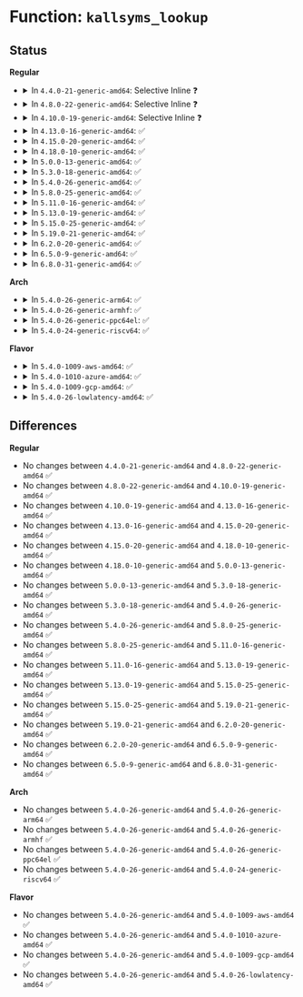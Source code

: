 # Function: <code>kallsyms_lookup</code>

## Status
<b>Regular</b>
<ul>
<li>
<details>
<summary>In <code>4.4.0-21-generic-amd64</code>: Selective Inline ❓</summary>

```c
const char * kallsyms_lookup(long unsigned int addr, long unsigned int * symbolsize, long unsigned int * offset, char * * modname, char * namebuf)
```

```json
{
  "name": "kallsyms_lookup",
  "collision_type": "Unique Global",
  "inline_type": "Selective",
  "funcs": [
    {
      "addr": 18446744071579939552,
      "name": "kallsyms_lookup",
      "external": true,
      "loc": "kernel/kallsyms.c:292",
      "file": "kernel/kallsyms.c",
      "inline": "not declared, inlined",
      "caller_inline": [],
      "caller_func": [
        "kernel/kallsyms.c:__sprint_symbol",
        "kernel/stop_machine.c:cpu_stopper_thread",
        "kernel/kprobes.c:show_kprobe_addr",
        "kernel/debug/kdb/kdb_support.c:kdbnearsym",
        "kernel/trace/ftrace.c:function_stat_show",
        "kernel/trace/ftrace.c:__unregister_ftrace_function_probe",
        "kernel/trace/trace_syscalls.c:find_syscall_meta"
      ]
    }
  ],
  "symbols": [
    {
      "addr": 18446744071579939552,
      "name": "kallsyms_lookup",
      "section": ".text",
      "bind": "STB_GLOBAL",
      "size": 213
    }
  ]
}
```
</details>
</li>
<li>
<details>
<summary>In <code>4.8.0-22-generic-amd64</code>: Selective Inline ❓</summary>

```c
const char * kallsyms_lookup(long unsigned int addr, long unsigned int * symbolsize, long unsigned int * offset, char * * modname, char * namebuf)
```

```json
{
  "name": "kallsyms_lookup",
  "collision_type": "Unique Global",
  "inline_type": "Selective",
  "funcs": [
    {
      "addr": 18446744071579970352,
      "name": "kallsyms_lookup",
      "external": true,
      "loc": "kernel/kallsyms.c:316",
      "file": "kernel/kallsyms.c",
      "inline": "not declared, inlined",
      "caller_inline": [],
      "caller_func": [
        "kernel/kallsyms.c:__sprint_symbol",
        "kernel/kprobes.c:show_kprobe_addr",
        "kernel/debug/kdb/kdb_support.c:kdbnearsym",
        "kernel/trace/ftrace.c:__unregister_ftrace_function_probe",
        "kernel/trace/ftrace.c:function_stat_show",
        "kernel/trace/trace_syscalls.c:find_syscall_meta"
      ]
    }
  ],
  "symbols": [
    {
      "addr": 18446744071579970352,
      "name": "kallsyms_lookup",
      "section": ".text",
      "bind": "STB_GLOBAL",
      "size": 213
    }
  ]
}
```
</details>
</li>
<li>
<details>
<summary>In <code>4.10.0-19-generic-amd64</code>: Selective Inline ❓</summary>

```c
const char * kallsyms_lookup(long unsigned int addr, long unsigned int * symbolsize, long unsigned int * offset, char * * modname, char * namebuf)
```

```json
{
  "name": "kallsyms_lookup",
  "collision_type": "Unique Global",
  "inline_type": "Selective",
  "funcs": [
    {
      "addr": 18446744071580000832,
      "name": "kallsyms_lookup",
      "external": true,
      "loc": "kernel/kallsyms.c:316",
      "file": "kernel/kallsyms.c",
      "inline": "not declared, inlined",
      "caller_inline": [],
      "caller_func": [
        "kernel/kallsyms.c:__sprint_symbol",
        "kernel/kprobes.c:show_kprobe_addr",
        "kernel/debug/kdb/kdb_support.c:kdbnearsym",
        "kernel/trace/ftrace.c:__unregister_ftrace_function_probe",
        "kernel/trace/ftrace.c:function_stat_show",
        "kernel/trace/trace_syscalls.c:find_syscall_meta"
      ]
    }
  ],
  "symbols": [
    {
      "addr": 18446744071580000832,
      "name": "kallsyms_lookup",
      "section": ".text",
      "bind": "STB_GLOBAL",
      "size": 213
    }
  ]
}
```
</details>
</li>
<li>
<details>
<summary>In <code>4.13.0-16-generic-amd64</code>: ✅</summary>

```c
const char * kallsyms_lookup(long unsigned int addr, long unsigned int * symbolsize, long unsigned int * offset, char * * modname, char * namebuf)
```

```json
{
  "name": "kallsyms_lookup",
  "collision_type": "Unique Global",
  "inline_type": "No",
  "funcs": [
    {
      "addr": 18446744071580007792,
      "name": "kallsyms_lookup",
      "external": true,
      "loc": "kernel/kallsyms.c:312",
      "file": "kernel/kallsyms.c",
      "inline": "seen, unknown",
      "caller_inline": [],
      "caller_func": [
        "kernel/kallsyms.c:__sprint_symbol",
        "kernel/kprobes.c:show_kprobe_addr",
        "kernel/debug/kdb/kdb_support.c:kdbnearsym",
        "kernel/trace/ftrace.c:unregister_ftrace_function_probe_func",
        "kernel/trace/ftrace.c:function_stat_show",
        "kernel/trace/trace_syscalls.c:find_syscall_meta"
      ]
    }
  ],
  "symbols": [
    {
      "addr": 18446744071580007792,
      "name": "kallsyms_lookup",
      "section": ".text",
      "bind": "STB_GLOBAL",
      "size": 252
    }
  ]
}
```
</details>
</li>
<li>
<details>
<summary>In <code>4.15.0-20-generic-amd64</code>: ✅</summary>

```c
const char * kallsyms_lookup(long unsigned int addr, long unsigned int * symbolsize, long unsigned int * offset, char * * modname, char * namebuf)
```

```json
{
  "name": "kallsyms_lookup",
  "collision_type": "Unique Global",
  "inline_type": "No",
  "funcs": [
    {
      "addr": 18446744071580054416,
      "name": "kallsyms_lookup",
      "external": true,
      "loc": "kernel/kallsyms.c:313",
      "file": "kernel/kallsyms.c",
      "inline": "seen, unknown",
      "caller_inline": [],
      "caller_func": [
        "kernel/kallsyms.c:__sprint_symbol",
        "kernel/kprobes.c:show_kprobe_addr",
        "kernel/debug/kdb/kdb_support.c:kdbnearsym",
        "kernel/trace/ftrace.c:unregister_ftrace_function_probe_func",
        "kernel/trace/ftrace.c:function_stat_show",
        "kernel/trace/trace_syscalls.c:find_syscall_meta"
      ]
    }
  ],
  "symbols": [
    {
      "addr": 18446744071580054416,
      "name": "kallsyms_lookup",
      "section": ".text",
      "bind": "STB_GLOBAL",
      "size": 293
    }
  ]
}
```
</details>
</li>
<li>
<details>
<summary>In <code>4.18.0-10-generic-amd64</code>: ✅</summary>

```c
const char * kallsyms_lookup(long unsigned int addr, long unsigned int * symbolsize, long unsigned int * offset, char * * modname, char * namebuf)
```

```json
{
  "name": "kallsyms_lookup",
  "collision_type": "Unique Global",
  "inline_type": "No",
  "funcs": [
    {
      "addr": 18446744071580111472,
      "name": "kallsyms_lookup",
      "external": true,
      "loc": "kernel/kallsyms.c:278",
      "file": "kernel/kallsyms.c",
      "inline": "seen, unknown",
      "caller_inline": [],
      "caller_func": [
        "kernel/kallsyms.c:__sprint_symbol",
        "kernel/kprobes.c:show_kprobe_addr",
        "kernel/debug/kdb/kdb_support.c:kdbnearsym",
        "kernel/trace/ftrace.c:unregister_ftrace_function_probe_func",
        "kernel/trace/ftrace.c:function_stat_show",
        "kernel/trace/trace_syscalls.c:find_syscall_meta"
      ]
    }
  ],
  "symbols": [
    {
      "addr": 18446744071580111472,
      "name": "kallsyms_lookup",
      "section": ".text",
      "bind": "STB_GLOBAL",
      "size": 257
    }
  ]
}
```
</details>
</li>
<li>
<details>
<summary>In <code>5.0.0-13-generic-amd64</code>: ✅</summary>

```c
const char * kallsyms_lookup(long unsigned int addr, long unsigned int * symbolsize, long unsigned int * offset, char * * modname, char * namebuf)
```

```json
{
  "name": "kallsyms_lookup",
  "collision_type": "Unique Global",
  "inline_type": "No",
  "funcs": [
    {
      "addr": 18446744071580157840,
      "name": "kallsyms_lookup",
      "external": true,
      "loc": "kernel/kallsyms.c:278",
      "file": "kernel/kallsyms.c",
      "inline": "seen, unknown",
      "caller_inline": [],
      "caller_func": [
        "kernel/kallsyms.c:__sprint_symbol",
        "kernel/kprobes.c:show_kprobe_addr",
        "kernel/debug/kdb/kdb_support.c:kdbnearsym",
        "kernel/trace/ftrace.c:unregister_ftrace_function_probe_func",
        "kernel/trace/ftrace.c:function_stat_show",
        "kernel/trace/trace_output.c:seq_print_sym",
        "kernel/trace/trace_syscalls.c:find_syscall_meta"
      ]
    }
  ],
  "symbols": [
    {
      "addr": 18446744071580157840,
      "name": "kallsyms_lookup",
      "section": ".text",
      "bind": "STB_GLOBAL",
      "size": 256
    }
  ]
}
```
</details>
</li>
<li>
<details>
<summary>In <code>5.3.0-18-generic-amd64</code>: ✅</summary>

```c
const char * kallsyms_lookup(long unsigned int addr, long unsigned int * symbolsize, long unsigned int * offset, char * * modname, char * namebuf)
```

```json
{
  "name": "kallsyms_lookup",
  "collision_type": "Unique Global",
  "inline_type": "No",
  "funcs": [
    {
      "addr": 18446744071580203904,
      "name": "kallsyms_lookup",
      "external": true,
      "loc": "kernel/kallsyms.c:281",
      "file": "kernel/kallsyms.c",
      "inline": "seen, unknown",
      "caller_inline": [],
      "caller_func": [
        "kernel/kallsyms.c:__sprint_symbol",
        "kernel/kprobes.c:show_kprobe_addr",
        "kernel/debug/kdb/kdb_support.c:kdbnearsym",
        "kernel/trace/ftrace.c:unregister_ftrace_function_probe_func",
        "kernel/trace/ftrace.c:function_stat_show",
        "kernel/trace/trace_output.c:seq_print_sym",
        "kernel/trace/trace_syscalls.c:find_syscall_meta"
      ]
    }
  ],
  "symbols": [
    {
      "addr": 18446744071580203904,
      "name": "kallsyms_lookup",
      "section": ".text",
      "bind": "STB_GLOBAL",
      "size": 256
    }
  ]
}
```
</details>
</li>
<li>
<details>
<summary>In <code>5.4.0-26-generic-amd64</code>: ✅</summary>

```c
const char * kallsyms_lookup(long unsigned int addr, long unsigned int * symbolsize, long unsigned int * offset, char * * modname, char * namebuf)
```

```json
{
  "name": "kallsyms_lookup",
  "collision_type": "Unique Global",
  "inline_type": "No",
  "funcs": [
    {
      "addr": 18446744071580252240,
      "name": "kallsyms_lookup",
      "external": true,
      "loc": "kernel/kallsyms.c:281",
      "file": "kernel/kallsyms.c",
      "inline": "seen, unknown",
      "caller_inline": [],
      "caller_func": [
        "kernel/kallsyms.c:__sprint_symbol",
        "kernel/kprobes.c:show_kprobe_addr",
        "kernel/debug/kdb/kdb_support.c:kdbnearsym",
        "kernel/trace/ftrace.c:unregister_ftrace_function_probe_func",
        "kernel/trace/ftrace.c:function_stat_show",
        "kernel/trace/trace_output.c:seq_print_sym",
        "kernel/trace/trace_syscalls.c:find_syscall_meta"
      ]
    }
  ],
  "symbols": [
    {
      "addr": 18446744071580252240,
      "name": "kallsyms_lookup",
      "section": ".text",
      "bind": "STB_GLOBAL",
      "size": 256
    }
  ]
}
```
</details>
</li>
<li>
<details>
<summary>In <code>5.8.0-25-generic-amd64</code>: ✅</summary>

```c
const char * kallsyms_lookup(long unsigned int addr, long unsigned int * symbolsize, long unsigned int * offset, char * * modname, char * namebuf)
```

```json
{
  "name": "kallsyms_lookup",
  "collision_type": "Unique Global",
  "inline_type": "No",
  "funcs": [
    {
      "addr": 18446744071580320736,
      "name": "kallsyms_lookup",
      "external": true,
      "loc": "kernel/kallsyms.c:280",
      "file": "kernel/kallsyms.c",
      "inline": "seen, unknown",
      "caller_inline": [],
      "caller_func": [
        "kernel/kallsyms.c:__sprint_symbol",
        "kernel/kprobes.c:show_kprobe_addr",
        "kernel/debug/kdb/kdb_support.c:kdbnearsym",
        "kernel/trace/ftrace.c:save_ftrace_mod_rec",
        "kernel/trace/ftrace.c:unregister_ftrace_function_probe_func",
        "kernel/trace/ftrace.c:function_stat_show",
        "kernel/trace/trace_output.c:seq_print_sym",
        "kernel/trace/trace_syscalls.c:find_syscall_meta",
        "kernel/bpf/btf.c:__btf_resolve_helper_id"
      ]
    }
  ],
  "symbols": [
    {
      "addr": 18446744071580320736,
      "name": "kallsyms_lookup",
      "section": ".text",
      "bind": "STB_GLOBAL",
      "size": 281
    }
  ]
}
```
</details>
</li>
<li>
<details>
<summary>In <code>5.11.0-16-generic-amd64</code>: ✅</summary>

```c
const char * kallsyms_lookup(long unsigned int addr, long unsigned int * symbolsize, long unsigned int * offset, char * * modname, char * namebuf)
```

```json
{
  "name": "kallsyms_lookup",
  "collision_type": "Unique Global",
  "inline_type": "No",
  "funcs": [
    {
      "addr": 18446744071580305872,
      "name": "kallsyms_lookup",
      "external": true,
      "loc": "kernel/kallsyms.c:281",
      "file": "kernel/kallsyms.c",
      "inline": "seen, unknown",
      "caller_inline": [],
      "caller_func": [
        "kernel/kallsyms.c:__sprint_symbol",
        "kernel/kprobes.c:show_kprobe_addr",
        "kernel/debug/kdb/kdb_support.c:kdbnearsym",
        "kernel/trace/ftrace.c:save_ftrace_mod_rec",
        "kernel/trace/ftrace.c:unregister_ftrace_function_probe_func",
        "kernel/trace/ftrace.c:function_stat_show",
        "kernel/trace/trace_output.c:trace_seq_print_sym",
        "kernel/trace/trace_syscalls.c:find_syscall_meta"
      ]
    }
  ],
  "symbols": [
    {
      "addr": 18446744071580305872,
      "name": "kallsyms_lookup",
      "section": ".text",
      "bind": "STB_GLOBAL",
      "size": 281
    }
  ]
}
```
</details>
</li>
<li>
<details>
<summary>In <code>5.13.0-19-generic-amd64</code>: ✅</summary>

```c
const char * kallsyms_lookup(long unsigned int addr, long unsigned int * symbolsize, long unsigned int * offset, char * * modname, char * namebuf)
```

```json
{
  "name": "kallsyms_lookup",
  "collision_type": "Unique Global",
  "inline_type": "No",
  "funcs": [
    {
      "addr": 18446744071580309408,
      "name": "kallsyms_lookup",
      "external": true,
      "loc": "kernel/kallsyms.c:311",
      "file": "kernel/kallsyms.c",
      "inline": "seen, unknown",
      "caller_inline": [],
      "caller_func": [
        "kernel/kallsyms.c:__sprint_symbol",
        "kernel/kprobes.c:show_kprobe_addr",
        "kernel/debug/kdb/kdb_support.c:kdbnearsym",
        "kernel/trace/ftrace.c:save_ftrace_mod_rec",
        "kernel/trace/ftrace.c:unregister_ftrace_function_probe_func",
        "kernel/trace/ftrace.c:function_stat_show",
        "kernel/trace/trace_output.c:trace_seq_print_sym",
        "kernel/trace/trace_syscalls.c:find_syscall_meta"
      ]
    }
  ],
  "symbols": [
    {
      "addr": 18446744071580309408,
      "name": "kallsyms_lookup",
      "section": ".text",
      "bind": "STB_GLOBAL",
      "size": 280
    }
  ]
}
```
</details>
</li>
<li>
<details>
<summary>In <code>5.15.0-25-generic-amd64</code>: ✅</summary>

```c
const char * kallsyms_lookup(long unsigned int addr, long unsigned int * symbolsize, long unsigned int * offset, char * * modname, char * namebuf)
```

```json
{
  "name": "kallsyms_lookup",
  "collision_type": "Unique Global",
  "inline_type": "No",
  "funcs": [
    {
      "addr": 18446744071580463488,
      "name": "kallsyms_lookup",
      "external": true,
      "loc": "kernel/kallsyms.c:356",
      "file": "kernel/kallsyms.c",
      "inline": "seen, unknown",
      "caller_inline": [],
      "caller_func": [
        "kernel/kprobes.c:show_kprobe_addr",
        "kernel/debug/kdb/kdb_support.c:kdbnearsym",
        "kernel/trace/ftrace.c:save_ftrace_mod_rec",
        "kernel/trace/ftrace.c:unregister_ftrace_function_probe_func",
        "kernel/trace/ftrace.c:function_stat_show",
        "kernel/trace/trace_output.c:trace_seq_print_sym",
        "kernel/trace/trace_syscalls.c:find_syscall_meta"
      ]
    }
  ],
  "symbols": [
    {
      "addr": 18446744071580463488,
      "name": "kallsyms_lookup",
      "section": ".text",
      "bind": "STB_GLOBAL",
      "size": 22
    }
  ]
}
```
</details>
</li>
<li>
<details>
<summary>In <code>5.19.0-21-generic-amd64</code>: ✅</summary>

```c
const char * kallsyms_lookup(long unsigned int addr, long unsigned int * symbolsize, long unsigned int * offset, char * * modname, char * namebuf)
```

```json
{
  "name": "kallsyms_lookup",
  "collision_type": "Unique Global",
  "inline_type": "No",
  "funcs": [
    {
      "addr": 18446744071580656624,
      "name": "kallsyms_lookup",
      "external": true,
      "loc": "kernel/kallsyms.c:380",
      "file": "kernel/kallsyms.c",
      "inline": "seen, unknown",
      "caller_inline": [],
      "caller_func": [
        "kernel/kprobes.c:show_kprobe_addr",
        "kernel/debug/kdb/kdb_support.c:kdbnearsym",
        "kernel/trace/ftrace.c:save_ftrace_mod_rec",
        "kernel/trace/ftrace.c:unregister_ftrace_function_probe_func",
        "kernel/trace/ftrace.c:ftrace_match_record",
        "kernel/trace/ftrace.c:print_rec",
        "kernel/trace/ftrace.c:test_for_valid_rec",
        "kernel/trace/ftrace.c:function_stat_show",
        "kernel/trace/trace_output.c:trace_seq_print_sym",
        "kernel/trace/trace_syscalls.c:find_syscall_meta"
      ]
    }
  ],
  "symbols": [
    {
      "addr": 18446744071580656624,
      "name": "kallsyms_lookup",
      "section": ".text",
      "bind": "STB_GLOBAL",
      "size": 40
    }
  ]
}
```
</details>
</li>
<li>
<details>
<summary>In <code>6.2.0-20-generic-amd64</code>: ✅</summary>

```c
const char * kallsyms_lookup(long unsigned int addr, long unsigned int * symbolsize, long unsigned int * offset, char * * modname, char * namebuf)
```

```json
{
  "name": "kallsyms_lookup",
  "collision_type": "Unique Global",
  "inline_type": "No",
  "funcs": [
    {
      "addr": 18446744071580926128,
      "name": "kallsyms_lookup",
      "external": true,
      "loc": "kernel/kallsyms.c:453",
      "file": "kernel/kallsyms.c",
      "inline": "seen, unknown",
      "caller_inline": [],
      "caller_func": [
        "kernel/kprobes.c:show_kprobe_addr",
        "kernel/debug/kdb/kdb_support.c:kdbnearsym",
        "kernel/trace/ftrace.c:save_ftrace_mod_rec",
        "kernel/trace/ftrace.c:unregister_ftrace_function_probe_func",
        "kernel/trace/ftrace.c:ftrace_match_record",
        "kernel/trace/ftrace.c:print_rec",
        "kernel/trace/ftrace.c:test_for_valid_rec",
        "kernel/trace/ftrace.c:function_stat_show",
        "kernel/trace/trace_output.c:trace_seq_print_sym",
        "kernel/trace/trace_syscalls.c:find_syscall_meta"
      ]
    }
  ],
  "symbols": [
    {
      "addr": 18446744071580926128,
      "name": "kallsyms_lookup",
      "section": ".text",
      "bind": "STB_GLOBAL",
      "size": 40
    }
  ]
}
```
</details>
</li>
<li>
<details>
<summary>In <code>6.5.0-9-generic-amd64</code>: ✅</summary>

```c
const char * kallsyms_lookup(long unsigned int addr, long unsigned int * symbolsize, long unsigned int * offset, char * * modname, char * namebuf)
```

```json
{
  "name": "kallsyms_lookup",
  "collision_type": "Unique Global",
  "inline_type": "No",
  "funcs": [
    {
      "addr": 18446744071581014208,
      "name": "kallsyms_lookup",
      "external": true,
      "loc": "kernel/kallsyms.c:448",
      "file": "kernel/kallsyms.c",
      "inline": "seen, unknown",
      "caller_inline": [],
      "caller_func": [
        "kernel/kprobes.c:show_kprobe_addr",
        "kernel/debug/kdb/kdb_support.c:kdbnearsym",
        "kernel/trace/ftrace.c:save_ftrace_mod_rec",
        "kernel/trace/ftrace.c:unregister_ftrace_function_probe_func",
        "kernel/trace/ftrace.c:ftrace_match_record",
        "kernel/trace/ftrace.c:print_rec",
        "kernel/trace/ftrace.c:test_for_valid_rec",
        "kernel/trace/ftrace.c:function_stat_show",
        "kernel/trace/trace_output.c:trace_seq_print_sym",
        "kernel/trace/trace_syscalls.c:find_syscall_meta",
        "kernel/trace/trace_fprobe.c:__trace_fprobe_create"
      ]
    }
  ],
  "symbols": [
    {
      "addr": 18446744071581014208,
      "name": "kallsyms_lookup",
      "section": ".text",
      "bind": "STB_GLOBAL",
      "size": 40
    }
  ]
}
```
</details>
</li>
<li>
<details>
<summary>In <code>6.8.0-31-generic-amd64</code>: ✅</summary>

```c
const char * kallsyms_lookup(long unsigned int addr, long unsigned int * symbolsize, long unsigned int * offset, char * * modname, char * namebuf)
```

```json
{
  "name": "kallsyms_lookup",
  "collision_type": "Unique Global",
  "inline_type": "No",
  "funcs": [
    {
      "addr": 18446744071581110080,
      "name": "kallsyms_lookup",
      "external": true,
      "loc": "kernel/kallsyms.c:446",
      "file": "kernel/kallsyms.c",
      "inline": "seen, unknown",
      "caller_inline": [],
      "caller_func": [
        "kernel/kprobes.c:show_kprobe_addr",
        "kernel/debug/kdb/kdb_support.c:kdbnearsym",
        "kernel/trace/ftrace.c:save_ftrace_mod_rec",
        "kernel/trace/ftrace.c:unregister_ftrace_function_probe_func",
        "kernel/trace/ftrace.c:ftrace_match_record",
        "kernel/trace/ftrace.c:print_rec",
        "kernel/trace/ftrace.c:test_for_valid_rec",
        "kernel/trace/ftrace.c:function_stat_show",
        "kernel/trace/trace_output.c:trace_seq_print_sym",
        "kernel/trace/trace_syscalls.c:find_syscall_meta",
        "kernel/trace/trace_fprobe.c:__trace_fprobe_create"
      ]
    }
  ],
  "symbols": [
    {
      "addr": 18446744071581110080,
      "name": "kallsyms_lookup",
      "section": ".text",
      "bind": "STB_GLOBAL",
      "size": 40
    }
  ]
}
```
</details>
</li>
</ul>
<b>Arch</b>
<ul>
<li>
<details>
<summary>In <code>5.4.0-26-generic-arm64</code>: ✅</summary>

```c
const char * kallsyms_lookup(long unsigned int addr, long unsigned int * symbolsize, long unsigned int * offset, char * * modname, char * namebuf)
```

```json
{
  "name": "kallsyms_lookup",
  "collision_type": "Unique Global",
  "inline_type": "No",
  "funcs": [
    {
      "addr": 18446603336491494408,
      "name": "kallsyms_lookup",
      "external": true,
      "loc": "kernel/kallsyms.c:281",
      "file": "kernel/kallsyms.c",
      "inline": "seen, unknown",
      "caller_inline": [],
      "caller_func": [
        "kernel/kallsyms.c:__sprint_symbol",
        "kernel/kprobes.c:show_kprobe_addr",
        "kernel/debug/kdb/kdb_support.c:kdbnearsym",
        "kernel/trace/ftrace.c:unregister_ftrace_function_probe_func",
        "kernel/trace/ftrace.c:function_stat_show",
        "kernel/trace/trace_output.c:seq_print_sym",
        "kernel/trace/trace_syscalls.c:find_syscall_meta"
      ]
    }
  ],
  "symbols": [
    {
      "addr": 18446603336491494408,
      "name": "kallsyms_lookup",
      "section": ".text",
      "bind": "STB_GLOBAL",
      "size": 340
    }
  ]
}
```
</details>
</li>
<li>
<details>
<summary>In <code>5.4.0-26-generic-armhf</code>: ✅</summary>

```c
const char * kallsyms_lookup(long unsigned int addr, long unsigned int * symbolsize, long unsigned int * offset, char * * modname, char * namebuf)
```

```json
{
  "name": "kallsyms_lookup",
  "collision_type": "Unique Global",
  "inline_type": "No",
  "funcs": [
    {
      "addr": 3225476040,
      "name": "kallsyms_lookup",
      "external": true,
      "loc": "kernel/kallsyms.c:281",
      "file": "kernel/kallsyms.c",
      "inline": "seen, unknown",
      "caller_inline": [],
      "caller_func": [
        "kernel/kallsyms.c:__sprint_symbol",
        "kernel/kprobes.c:show_kprobe_addr",
        "kernel/debug/kdb/kdb_support.c:kdbnearsym",
        "kernel/trace/ftrace.c:save_ftrace_mod_rec",
        "kernel/trace/ftrace.c:unregister_ftrace_function_probe_func",
        "kernel/trace/ftrace.c:ftrace_match_record",
        "kernel/trace/ftrace.c:function_stat_show",
        "kernel/trace/trace_output.c:seq_print_sym",
        "kernel/trace/trace_syscalls.c:find_syscall_meta"
      ]
    }
  ],
  "symbols": [
    {
      "addr": 3225476040,
      "name": "kallsyms_lookup",
      "section": ".text",
      "bind": "STB_GLOBAL",
      "size": 324
    }
  ]
}
```
</details>
</li>
<li>
<details>
<summary>In <code>5.4.0-26-generic-ppc64el</code>: ✅</summary>

```c
const char * kallsyms_lookup(long unsigned int addr, long unsigned int * symbolsize, long unsigned int * offset, char * * modname, char * namebuf)
```

```json
{
  "name": "kallsyms_lookup",
  "collision_type": "Unique Global",
  "inline_type": "No",
  "funcs": [
    {
      "addr": 13835058055284452640,
      "name": "kallsyms_lookup",
      "external": true,
      "loc": "kernel/kallsyms.c:281",
      "file": "kernel/kallsyms.c",
      "inline": "seen, unknown",
      "caller_inline": [],
      "caller_func": [
        "arch/powerpc/xmon/xmon.c:xmon_print_symbol",
        "arch/powerpc/xmon/xmon.c:get_function_bounds",
        "kernel/kallsyms.c:__sprint_symbol",
        "kernel/kprobes.c:show_kprobe_addr",
        "kernel/debug/kdb/kdb_support.c:kdbnearsym",
        "kernel/trace/ftrace.c:unregister_ftrace_function_probe_func",
        "kernel/trace/ftrace.c:function_stat_show",
        "kernel/trace/trace_output.c:seq_print_sym",
        "kernel/trace/trace_syscalls.c:find_syscall_meta"
      ]
    }
  ],
  "symbols": [
    {
      "addr": 13835058055284452640,
      "name": "kallsyms_lookup",
      "section": ".text",
      "bind": "STB_GLOBAL",
      "size": 464
    }
  ]
}
```
</details>
</li>
<li>
<details>
<summary>In <code>5.4.0-24-generic-riscv64</code>: ✅</summary>

```c
const char * kallsyms_lookup(long unsigned int addr, long unsigned int * symbolsize, long unsigned int * offset, char * * modname, char * namebuf)
```

```json
{
  "name": "kallsyms_lookup",
  "collision_type": "Unique Global",
  "inline_type": "No",
  "funcs": [
    {
      "addr": 18446743936271937636,
      "name": "kallsyms_lookup",
      "external": true,
      "loc": "kernel/kallsyms.c:281",
      "file": "kernel/kallsyms.c",
      "inline": "seen, unknown",
      "caller_inline": [],
      "caller_func": [
        "kernel/kallsyms.c:__sprint_symbol",
        "kernel/trace/ftrace.c:unregister_ftrace_function_probe_func",
        "kernel/trace/ftrace.c:function_stat_show",
        "kernel/trace/trace_output.c:seq_print_sym",
        "kernel/trace/trace_syscalls.c:find_syscall_meta"
      ]
    }
  ],
  "symbols": [
    {
      "addr": 18446743936271937636,
      "name": "kallsyms_lookup",
      "section": ".text",
      "bind": "STB_GLOBAL",
      "size": 250
    }
  ]
}
```
</details>
</li>
</ul>
<b>Flavor</b>
<ul>
<li>
<details>
<summary>In <code>5.4.0-1009-aws-amd64</code>: ✅</summary>

```c
const char * kallsyms_lookup(long unsigned int addr, long unsigned int * symbolsize, long unsigned int * offset, char * * modname, char * namebuf)
```

```json
{
  "name": "kallsyms_lookup",
  "collision_type": "Unique Global",
  "inline_type": "No",
  "funcs": [
    {
      "addr": 18446744071580221040,
      "name": "kallsyms_lookup",
      "external": true,
      "loc": "kernel/kallsyms.c:281",
      "file": "kernel/kallsyms.c",
      "inline": "seen, unknown",
      "caller_inline": [],
      "caller_func": [
        "kernel/kallsyms.c:__sprint_symbol",
        "kernel/kprobes.c:show_kprobe_addr",
        "kernel/debug/kdb/kdb_support.c:kdbnearsym",
        "kernel/trace/ftrace.c:unregister_ftrace_function_probe_func",
        "kernel/trace/ftrace.c:function_stat_show",
        "kernel/trace/trace_output.c:seq_print_sym",
        "kernel/trace/trace_syscalls.c:find_syscall_meta"
      ]
    }
  ],
  "symbols": [
    {
      "addr": 18446744071580221040,
      "name": "kallsyms_lookup",
      "section": ".text",
      "bind": "STB_GLOBAL",
      "size": 256
    }
  ]
}
```
</details>
</li>
<li>
<details>
<summary>In <code>5.4.0-1010-azure-amd64</code>: ✅</summary>

```c
const char * kallsyms_lookup(long unsigned int addr, long unsigned int * symbolsize, long unsigned int * offset, char * * modname, char * namebuf)
```

```json
{
  "name": "kallsyms_lookup",
  "collision_type": "Unique Global",
  "inline_type": "No",
  "funcs": [
    {
      "addr": 18446744071580168480,
      "name": "kallsyms_lookup",
      "external": true,
      "loc": "kernel/kallsyms.c:281",
      "file": "kernel/kallsyms.c",
      "inline": "seen, unknown",
      "caller_inline": [],
      "caller_func": [
        "kernel/kallsyms.c:__sprint_symbol",
        "kernel/kprobes.c:show_kprobe_addr",
        "kernel/debug/kdb/kdb_support.c:kdbnearsym",
        "kernel/trace/ftrace.c:unregister_ftrace_function_probe_func",
        "kernel/trace/ftrace.c:function_stat_show",
        "kernel/trace/trace_output.c:seq_print_sym",
        "kernel/trace/trace_syscalls.c:find_syscall_meta"
      ]
    }
  ],
  "symbols": [
    {
      "addr": 18446744071580168480,
      "name": "kallsyms_lookup",
      "section": ".text",
      "bind": "STB_GLOBAL",
      "size": 256
    }
  ]
}
```
</details>
</li>
<li>
<details>
<summary>In <code>5.4.0-1009-gcp-amd64</code>: ✅</summary>

```c
const char * kallsyms_lookup(long unsigned int addr, long unsigned int * symbolsize, long unsigned int * offset, char * * modname, char * namebuf)
```

```json
{
  "name": "kallsyms_lookup",
  "collision_type": "Unique Global",
  "inline_type": "No",
  "funcs": [
    {
      "addr": 18446744071580212512,
      "name": "kallsyms_lookup",
      "external": true,
      "loc": "kernel/kallsyms.c:281",
      "file": "kernel/kallsyms.c",
      "inline": "seen, unknown",
      "caller_inline": [],
      "caller_func": [
        "kernel/kallsyms.c:__sprint_symbol",
        "kernel/kprobes.c:show_kprobe_addr",
        "kernel/debug/kdb/kdb_support.c:kdbnearsym",
        "kernel/trace/ftrace.c:unregister_ftrace_function_probe_func",
        "kernel/trace/ftrace.c:function_stat_show",
        "kernel/trace/trace_output.c:seq_print_sym",
        "kernel/trace/trace_syscalls.c:find_syscall_meta"
      ]
    }
  ],
  "symbols": [
    {
      "addr": 18446744071580212512,
      "name": "kallsyms_lookup",
      "section": ".text",
      "bind": "STB_GLOBAL",
      "size": 256
    }
  ]
}
```
</details>
</li>
<li>
<details>
<summary>In <code>5.4.0-26-lowlatency-amd64</code>: ✅</summary>

```c
const char * kallsyms_lookup(long unsigned int addr, long unsigned int * symbolsize, long unsigned int * offset, char * * modname, char * namebuf)
```

```json
{
  "name": "kallsyms_lookup",
  "collision_type": "Unique Global",
  "inline_type": "No",
  "funcs": [
    {
      "addr": 18446744071580265216,
      "name": "kallsyms_lookup",
      "external": true,
      "loc": "kernel/kallsyms.c:281",
      "file": "kernel/kallsyms.c",
      "inline": "seen, unknown",
      "caller_inline": [],
      "caller_func": [
        "kernel/kallsyms.c:__sprint_symbol",
        "kernel/kprobes.c:show_kprobe_addr",
        "kernel/debug/kdb/kdb_support.c:kdbnearsym",
        "kernel/trace/ftrace.c:unregister_ftrace_function_probe_func",
        "kernel/trace/ftrace.c:function_stat_show",
        "kernel/trace/trace_output.c:seq_print_sym",
        "kernel/trace/trace_syscalls.c:find_syscall_meta"
      ]
    }
  ],
  "symbols": [
    {
      "addr": 18446744071580265216,
      "name": "kallsyms_lookup",
      "section": ".text",
      "bind": "STB_GLOBAL",
      "size": 256
    }
  ]
}
```
</details>
</li>
</ul>

## Differences
<b>Regular</b>
<ul>
<li>
No changes between <code>4.4.0-21-generic-amd64</code> and <code>4.8.0-22-generic-amd64</code> ✅
</li>
<li>
No changes between <code>4.8.0-22-generic-amd64</code> and <code>4.10.0-19-generic-amd64</code> ✅
</li>
<li>
No changes between <code>4.10.0-19-generic-amd64</code> and <code>4.13.0-16-generic-amd64</code> ✅
</li>
<li>
No changes between <code>4.13.0-16-generic-amd64</code> and <code>4.15.0-20-generic-amd64</code> ✅
</li>
<li>
No changes between <code>4.15.0-20-generic-amd64</code> and <code>4.18.0-10-generic-amd64</code> ✅
</li>
<li>
No changes between <code>4.18.0-10-generic-amd64</code> and <code>5.0.0-13-generic-amd64</code> ✅
</li>
<li>
No changes between <code>5.0.0-13-generic-amd64</code> and <code>5.3.0-18-generic-amd64</code> ✅
</li>
<li>
No changes between <code>5.3.0-18-generic-amd64</code> and <code>5.4.0-26-generic-amd64</code> ✅
</li>
<li>
No changes between <code>5.4.0-26-generic-amd64</code> and <code>5.8.0-25-generic-amd64</code> ✅
</li>
<li>
No changes between <code>5.8.0-25-generic-amd64</code> and <code>5.11.0-16-generic-amd64</code> ✅
</li>
<li>
No changes between <code>5.11.0-16-generic-amd64</code> and <code>5.13.0-19-generic-amd64</code> ✅
</li>
<li>
No changes between <code>5.13.0-19-generic-amd64</code> and <code>5.15.0-25-generic-amd64</code> ✅
</li>
<li>
No changes between <code>5.15.0-25-generic-amd64</code> and <code>5.19.0-21-generic-amd64</code> ✅
</li>
<li>
No changes between <code>5.19.0-21-generic-amd64</code> and <code>6.2.0-20-generic-amd64</code> ✅
</li>
<li>
No changes between <code>6.2.0-20-generic-amd64</code> and <code>6.5.0-9-generic-amd64</code> ✅
</li>
<li>
No changes between <code>6.5.0-9-generic-amd64</code> and <code>6.8.0-31-generic-amd64</code> ✅
</li>
</ul>
<b>Arch</b>
<ul>
<li>
No changes between <code>5.4.0-26-generic-amd64</code> and <code>5.4.0-26-generic-arm64</code> ✅
</li>
<li>
No changes between <code>5.4.0-26-generic-amd64</code> and <code>5.4.0-26-generic-armhf</code> ✅
</li>
<li>
No changes between <code>5.4.0-26-generic-amd64</code> and <code>5.4.0-26-generic-ppc64el</code> ✅
</li>
<li>
No changes between <code>5.4.0-26-generic-amd64</code> and <code>5.4.0-24-generic-riscv64</code> ✅
</li>
</ul>
<b>Flavor</b>
<ul>
<li>
No changes between <code>5.4.0-26-generic-amd64</code> and <code>5.4.0-1009-aws-amd64</code> ✅
</li>
<li>
No changes between <code>5.4.0-26-generic-amd64</code> and <code>5.4.0-1010-azure-amd64</code> ✅
</li>
<li>
No changes between <code>5.4.0-26-generic-amd64</code> and <code>5.4.0-1009-gcp-amd64</code> ✅
</li>
<li>
No changes between <code>5.4.0-26-generic-amd64</code> and <code>5.4.0-26-lowlatency-amd64</code> ✅
</li>
</ul>
